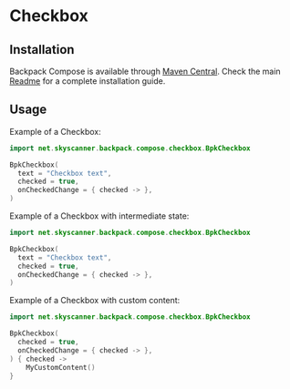 # Checkbox

## Installation

Backpack Compose is available through [Maven Central](https://search.maven.org/artifact/net.skyscanner.backpack/backpack-compose). Check the main [Readme](https://github.com/skyscanner/backpack-android#installation) for a complete installation guide.

## Usage

Example of a Checkbox:

```Kotlin
import net.skyscanner.backpack.compose.checkbox.BpkCheckbox

BpkCheckbox(
  text = "Checkbox text",
  checked = true,
  onCheckedChange = { checked -> },
)
```

Example of a Checkbox with intermediate state:

```Kotlin
import net.skyscanner.backpack.compose.checkbox.BpkCheckbox

BpkCheckbox(
  text = "Checkbox text",
  checked = true,
  onCheckedChange = { checked -> },
)
```

Example of a Checkbox with custom content:

```Kotlin
import net.skyscanner.backpack.compose.checkbox.BpkCheckbox

BpkCheckbox(
  checked = true,
  onCheckedChange = { checked -> },
) { checked ->
    MyCustomContent()
}
```
